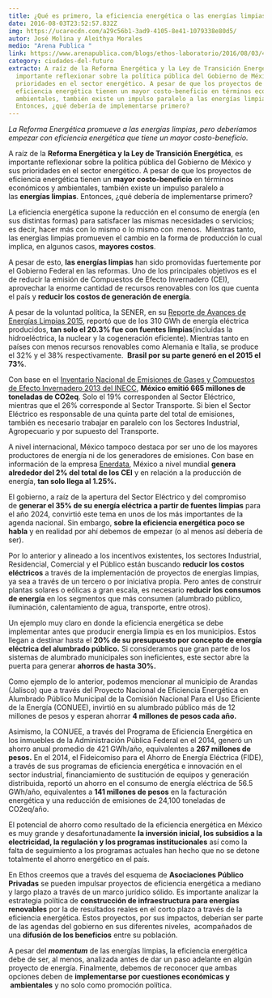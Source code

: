 ```yaml
---
title: ¿Qué es primero, la eficiencia energética o las energías limpias?
date: 2016-08-03T23:52:57.832Z
img: https://ucarecdn.com/a29c56b1-3ad9-4105-8e41-1079338e80d5/
autor: José Molina y Aleithya Morales
medio: "Arena Publica "
link: https://www.arenapublica.com/blogs/ethos-laboratorio/2016/08/03/4996
category: ciudades-del-futuro
extracto: A raíz de la Reforma Energética y la Ley de Transición Energética, es
  importante reflexionar sobre la política pública del Gobierno de México y sus
  prioridades en el sector energético. A pesar de que los proyectos de
  eficiencia energética tienen un mayor costo-beneficio en términos económicos y
  ambientales, también existe un impulso paralelo a las energías limpias.
  Entonces, ¿qué debería de implementarse primero?
---
```

*La Reforma Energética promueve a las energías limpias, pero deberíamos empezar con eficiencia energética que tiene un mayor costo-beneficio.*

A raíz de la **Reforma Energética y la Ley de Transición Energética**, es importante reflexionar sobre la política pública del Gobierno de México y sus prioridades en el sector energético. A pesar de que los proyectos de eficiencia energética tienen un **mayor costo-beneficio** en términos económicos y ambientales, también existe un impulso paralelo a las **energías limpias**. Entonces, ¿qué debería de implementarse primero?

La eficiencia energética supone la reducción en el consumo de energía (en sus distintas formas) para satisfacer las mismas necesidades o servicios; es decir, hacer más con lo mismo o lo mismo con  menos.  Mientras tanto, las energías limpias promueven el cambio en la forma de producción lo cual implica, en algunos casos, **mayores costos**. 

A pesar de esto, **las energías limpias** han sido promovidas fuertemente por el Gobierno Federal en las reformas. Uno de los principales objetivos es el de reducir la emisión de Compuestos de Efecto Invernadero (CEI), aprovechar la enorme cantidad de recursos renovables con los que cuenta el país y **reducir los costos de generación de energía**.

A pesar de la voluntad política, la SENER, en su [Reporte de Avances de Energías Limpias 2015](http://www.gob.mx/cms/uploads/attachment/file/118995/Informe_Renovables_2015_2.pdf), reportó que de los 310 GWh de energía eléctrica producidos, **tan solo el 20.3% fue con fuentes limpias**(incluidas la hidroeléctrica, la nuclear y la cogeneración eficiente). Mientras tanto en países con menos recursos renovables como Alemania e Italia, se produce el 32% y el 38% respectivamente.  **Brasil por su parte generó en el 2015 el 73%**.

Con base en el [Inventario Nacional de Emisiones de Gases y Compuestos de Efecto Invernadero 2013 del INECC](http://iecc.inecc.gob.mx/inventario-nacional-emisiones.php), **México emitió 665 millones de toneladas de CO2eq**. Solo el 19% corresponden al Sector Eléctrico, mientras que el 26% corresponde al Sector Transporte. Si bien el Sector Eléctrico es responsable de una quinta parte del total de emisiones, también es necesario trabajar en paralelo con los Sectores Industrial, Agropecuario y por supuesto del Transporte.  

A nivel internacional, México tampoco destaca por ser uno de los mayores productores de energía ni de los generadores de emisiones. Con base en información de la empresa [Enerdata](http://www.enerdata.net/enerdatauk/), México a nivel mundial **genera alrededor del 2% del total de los CEI** y en relación a la producción de energía, **tan solo llega al 1.25%.**   

El gobierno, a raíz de la apertura del Sector Eléctrico y del compromiso de **generar el 35% de su energía eléctrica a partir de fuentes limpias** para el año 2024, convirtió este tema en unos de los más importantes de la agenda nacional. Sin embargo, **sobre la eficiencia energética poco se habla** y en realidad por ahí debemos de empezar (o al menos así debería de ser).  

Por lo anterior y alineado a los incentivos existentes, los sectores Industrial, Residencial, Comercial y el Público están buscando **reducir los costos eléctricos** a través de la implementación de proyectos de energías limpias, ya sea a través de un tercero o por iniciativa propia. Pero antes de construir plantas solares o eólicas a gran escala, es necesario **reducir los consumos de energía** en los segmentos que más consumen (alumbrado público, iluminación, calentamiento de agua, transporte, entre otros). 

Un ejemplo muy claro en donde la eficiencia energética se debe implementar antes que producir energía limpia es en los municipios. Estos llegan a destinar hasta el **20% de su presupuesto por concepto de energía eléctrica del alumbrado público.** Si consideramos que gran parte de los sistemas de alumbrado municipales son ineficientes, este sector abre la puerta para generar **ahorros de hasta 30%.**

Como ejemplo de lo anterior, podemos mencionar al municipio de Arandas (Jalisco) que a través del Proyecto Nacional de Eficiencia Energética en Alumbrado Público Municipal de la Comisión Nacional Para el Uso Eficiente de la Energía (CONUEE), invirtió en su alumbrado público más de 12 millones de pesos y esperan ahorrar **4 millones de pesos cada año.**

Asimismo, la CONUEE, a través del Programa de Eficiencia Energética en los inmuebles de la Administración Pública Federal en el 2014, generó un ahorro anual promedio de 421 GWh/año, equivalentes a **267 millones de pesos.** En el 2014, el Fideicomiso para el Ahorro de Energía Eléctrica (FIDE), a través de sus programas de eficiencia energética e innovación en el sector industrial, financiamiento de sustitución de equipos y generación distribuida, reportó un ahorro en el consumo de energía eléctrica de 56.5 GWh/año, equivalentes a **141 millones de pesos** en la facturación energética y una reducción de emisiones de 24,100 toneladas de CO2eq/año.

El potencial de ahorro como resultado de la eficiencia energética en México es muy grande y desafortunadamente **la inversión inicial, los subsidios a la electricidad, la regulación y los programas institucionales** así como la falta de seguimiento a los programas actuales han hecho que no se detone totalmente el ahorro energético en el país. 

En Ethos creemos que a través del esquema de **Asociaciones Público Privadas** se pueden impulsar proyectos de eficiencia energética a mediano y largo plazo a través de un marco jurídico sólido. Es importante analizar la estrategia política de **construcción de infraestructura para energías renovables** por la de resultados reales en el corto plazo a través de la eficiencia energética. Estos proyectos, por sus impactos, deberían ser parte de las agendas del gobierno en sus diferentes niveles,  acompañados de una **difusión de los beneficios** entre su población. 

A pesar del ***momentum*** de las energías limpias, la eficiencia energética debe de ser, al menos, analizada antes de dar un paso adelante en algún proyecto de energía. Finalmente, debemos de reconocer que ambas opciones deben de **implementarse por cuestiones económicas y  ambientales** y no solo como promoción política.